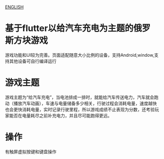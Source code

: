 [ENGLISH](https://github.com/yujiaowangzi/flutter_tetris/blob/master/README_en.md)

[](images/battery_blue.png)

# 基于flutter以给汽车充电为主题的俄罗斯方块游戏

游戏功能和UI较为完善。页面适配随意大小比例的设备，支持Android,window,支持其他设备可自行编译运行

# 游戏主题

游戏主题为“给汽车充电”，当电池排成一排时，就能给汽车传送电力，汽车就会跑动（播放汽车动画），车速与电量储备多少相关，行驶过程会消耗电量，速度越快也会更快消耗电量，实时记录行驶里程，所以游戏成绩不止表现为分数，还考验玩家能否在电量耗尽之前补充电力，并且尽可能跑得更远。

# 操作
有触屏虚拟按键和键盘操作


